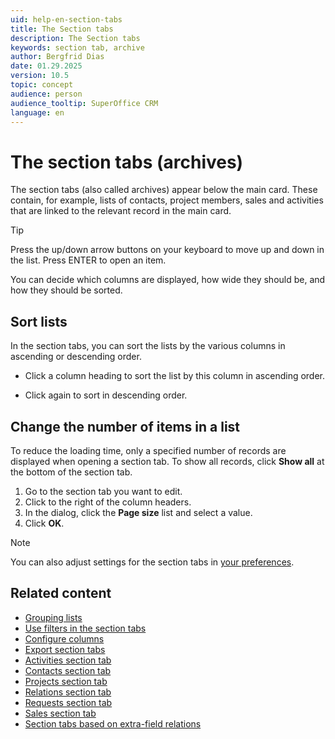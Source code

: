 ```yaml
---
uid: help-en-section-tabs
title: The Section tabs
description: The Section tabs
keywords: section tab, archive
author: Bergfrid Dias
date: 01.29.2025
version: 10.5
topic: concept
audience: person
audience_tooltip: SuperOffice CRM
language: en
---
```


# The section tabs (archives)

The section tabs (also called archives) appear below the main card. These contain, for example, lists of contacts, project members, sales and activities that are linked to the relevant record in the main card.

> [!TIP]
> Press the up/down arrow buttons on your keyboard to move up and down in the list. Press ENTER to open an item.

You can decide which columns are displayed, how wide they should be, and how they should be sorted.

## <a id="sort"></a>Sort lists

In the section tabs, you can sort the lists by the various columns in ascending or descending order.

* Click a column heading to sort the list by this column in ascending order.

* Click again to sort in descending order.

## Change the number of items in a list

To reduce the loading time, only a specified number of records are displayed when opening a section tab. To show all records, click **Show all** at the bottom of the section tab.

1. Go to the section tab you want to edit.
2. Click <i class="ph ph-gear" aria-label="Gear"></i> to the right of the column headers.
3. In the dialog, click the **Page size** list and select a value.
4. Click **OK**.

> [!NOTE]
> You can also adjust settings for the section tabs in [your preferences][1].

## Related content

* [Grouping lists][3]
* [Use filters in the section tabs][4]
* [Configure columns][6]
* [Export section tabs][7]
* [Activities section tab][11]
* [Contacts section tab][12]
* [Projects section tab][13]
* [Relations section tab][14]
* [Requests section tab][15]
* [Sales section tab][16]
* [Section tabs based on extra-field relations][20]

<!-- Referenced links -->
[1]: ../getting-started/preferences.md
[3]: group.md
[4]: filter.md
[6]: configure-columns.md
[7]: export-archives.md
[11]: activities-tab.md
[12]: contacts-tab.md
[13]: projects-tab.md
[14]: relations-tab.md
[15]: requests-tab.md
[16]: sales-tab.md
[20]: ../../custom-objects/learn/extra-field.md#relation

<!-- Referenced images -->
